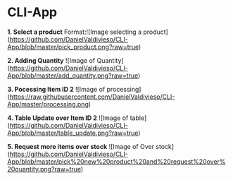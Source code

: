 # CLI-App
**1. Select a product**
 Format:![Image selecting a product]
 (https://github.com/DanielValdivieso/CLI-App/blob/master/pick_product.png?raw=true)

 **2. Adding Quantity**
 ![Image of Quantity]
 (https://github.com/DanielValdivieso/CLI-App/blob/master/add_quantity.png?raw=true)

**3. Pocessing Item ID 2**
![Image of processing]
(https://raw.githubusercontent.com/DanielValdivieso/CLI-App/master/processing.png)

**4. Table Update over Item ID 2**
![Image of table]
(https://github.com/DanielValdivieso/CLI-App/blob/master/table_update.png?raw=true)

**5. Request more items over stock**
![Image of Over stock]
(https://github.com/DanielValdivieso/CLI-App/blob/master/pick%20new%20product%20and%20request%20over%20quantity.png?raw=true)
